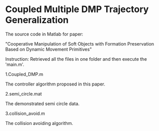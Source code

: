 # Coupled Multiple DMP Trajectory Generalization

The source code in Matlab for paper:

"Cooperative Manipulation of Soft Objects with Formation Preservation Based on Dynamic Movement Primitives"

Instruction: Retrieved all the files in one folder and then execute the 'main.m'.


1.Coupled_DMP.m

The controller algorithm proposed in this paper.

2.semi_circle.mat

The demonstrated semi circle data.

3.collision_avoid.m

The collision avoiding algorithm.

